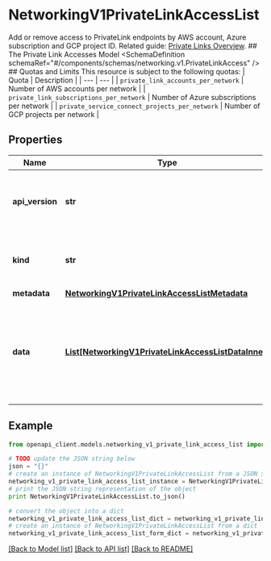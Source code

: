 # NetworkingV1PrivateLinkAccessList

Add or remove access to PrivateLink endpoints by AWS account, Azure subscription and GCP project ID.  Related guide: [Private Links Overview](https://docs.confluent.io/cloud/current/networking/private-links/index.html).  ## The Private Link Accesses Model <SchemaDefinition schemaRef=\"#/components/schemas/networking.v1.PrivateLinkAccess\" />  ## Quotas and Limits This resource is subject to the following quotas:  | Quota | Description | | --- | --- | | `private_link_accounts_per_network` | Number of AWS accounts per network | | `private_link_subscriptions_per_network` | Number of Azure subscriptions per network | | `private_service_connect_projects_per_network` | Number of GCP projects per network |

## Properties
Name | Type | Description | Notes
------------ | ------------- | ------------- | -------------
**api_version** | **str** | APIVersion defines the schema version of this representation of a resource. | [readonly] 
**kind** | **str** | Kind defines the object this REST resource represents. | [readonly] 
**metadata** | [**NetworkingV1PrivateLinkAccessListMetadata**](NetworkingV1PrivateLinkAccessListMetadata.md) |  | 
**data** | [**List[NetworkingV1PrivateLinkAccessListDataInner]**](NetworkingV1PrivateLinkAccessListDataInner.md) | A data property that contains an array of resource items. Each entry in the array is a separate resource. | 

## Example

```python
from openapi_client.models.networking_v1_private_link_access_list import NetworkingV1PrivateLinkAccessList

# TODO update the JSON string below
json = "{}"
# create an instance of NetworkingV1PrivateLinkAccessList from a JSON string
networking_v1_private_link_access_list_instance = NetworkingV1PrivateLinkAccessList.from_json(json)
# print the JSON string representation of the object
print NetworkingV1PrivateLinkAccessList.to_json()

# convert the object into a dict
networking_v1_private_link_access_list_dict = networking_v1_private_link_access_list_instance.to_dict()
# create an instance of NetworkingV1PrivateLinkAccessList from a dict
networking_v1_private_link_access_list_form_dict = networking_v1_private_link_access_list.from_dict(networking_v1_private_link_access_list_dict)
```
[[Back to Model list]](../ccloud/README.md#documentation-for-models) [[Back to API list]](../ccloud/README.md#documentation-for-api-endpoints) [[Back to README]](../ccloud/README.md)



